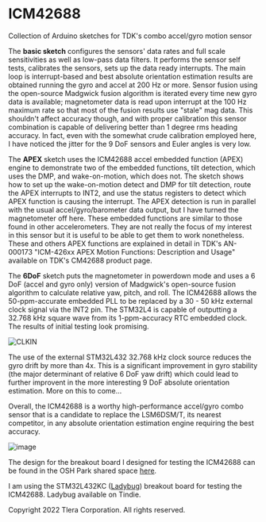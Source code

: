 # ICM42688
Collection of Arduino sketches for TDK's combo accel/gyro motion sensor

The **basic sketch** configures the sensors' data rates and full scale sensitivities as well as low-pass data filters. It performs the sensor self tests, calibrates the sensors, sets up the data ready interrupts. The main loop is interrupt-based and best absolute orientation estimation results are obtained running the gyro and accel at 200 Hz or more. Sensor fusion using the open-source Madgwick fusion algorithm is iterated every time new gyro data is available; magnetometer data is read upon interrupt at the 100 Hz maximum rate so that most of the fusion results use "stale" mag data. This shouldn't affect accuracy though, and with proper calibration this sensor combination is capable of delivering better than 1 degree rms heading accuracy. In fact, even with the somewhat crude calibration employed here, I have noticed the jitter for the 9 DoF sensors and Euler angles is very low.

The **APEX** sketch uses the ICM42688 accel embedded function (APEX) engine to demonstrate two of the embedded functions, tilt detection, which uses the DMP, and wake-on-motion, which does not.  The sketch shows how to set up the wake-on-motion detect and DMP for tilt detection, route the APEX interrupts to INT2, and use the status registers to detect which APEX function is causing the interrupt. The APEX detection is run in parallel with the usual accel/gyro/barometer data output, but I have turned the magnetometer off here. These embedded functions are similar to those found in other accelerometers. They are not really the focus of my interest in this sensor but it is useful to be able to get them to work nonetheless. These and others APEX functions are explained in detail in TDK's AN-000173 "ICM-426xx APEX Motion Functions: Description and Usage" available on TDK's CM42688 product page.

The **6DoF** sketch puts the magnetometer in powerdown mode and uses a 6 DoF (accel and gyro only) version of Madgwick's open-source fusion algorithm to calculate relative yaw, pitch, and roll. The ICM42688 allows the 50-ppm-accurate embedded PLL to be replaced by a 30 - 50 kHz external clock signal via the INT2 pin. The STM32L4 is capable of outputting a 32.768 kHz square wave from its 1-ppm-accuracy RTC embedded clock. The results of initial testing look promising.

![CLKIN](https://user-images.githubusercontent.com/6698410/151062460-4b1d920e-f8f1-49fb-a878-d431b87e62c8.jpg)

The use of the external STM32L432 32.768 kHz clock source reduces the gyro drift by more than 4x. This is a significant improvement in gyro stability (the major determinant of relative 6 DoF yaw drift) which could lead to further improvent in the more interesting 9 DoF absolute orientation estimation. More on this to come...

Overall, the ICM42688 is a worthy high-performance accel/gyro combo sensor that is a candidate to replace the LSM6DSM/T, its nearest competitor, in any absolute orientation estimation engine requiring the best accuracy.

![image](https://user-images.githubusercontent.com/6698410/149679962-022c7f2d-b55f-4f43-938d-be3684454ed9.jpg)

The design for the breakout board I designed for testing the ICM42688 can be found in the OSH Park shared space [here](https://oshpark.com/shared_projects/EZpXB0Te).

I am using the STM32L432KC ([Ladybug](https://www.tindie.com/products/tleracorp/ladybug-stm32l432-development-board/)) breakout board for testing the ICM42688. Ladybug available on Tindie.

Copyright 2022 Tlera Corporation. All rights reserved.
